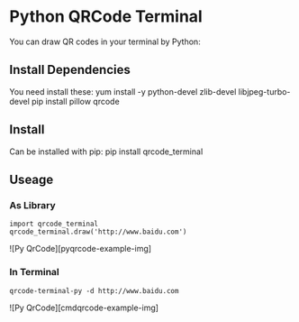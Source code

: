 # Python QRCode Terminal
You can draw QR codes in your terminal by Python:

## Install Dependencies
You need install these:
    yum install -y python-devel zlib-devel libjpeg-turbo-devel
    pip install pillow qrcode

## Install
Can be installed with pip:
    pip install qrcode_terminal

## Useage

### As Library
    import qrcode_terminal
    qrcode_terminal.draw('http://www.baidu.com')
![Py QrCode][pyqrcode-example-img]

### In Terminal
    qrcode-terminal-py -d http://www.baidu.com
![Py QrCode][cmdqrcode-example-img]



